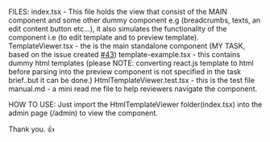 FILES:
index.tsx - This file holds the view that consist of the MAIN component and some other dummy component e.g (breadcrumbs, texts, an edit content button etc...), it also simulates the functionality of the component i.e (to edit template and to preview template).
TemplateViewer.tsx - the is the main standalone component (MY TASK, based on the issue created [#43](https://github.com/hngprojects/hng_boilerplate_nextjs/issues/43))
template-example.tsx - this contains dummy html templates (please NOTE: converting react.js template to html before parsing into the preview component is not specified in the task brief..but it can be done.)
HtmlTemplateViewer.test.tsx - this is the test file
manual.md - a mini read me file to help reviewers navigate the component.

HOW TO USE:
Just import the HtmlTemplateViewer folder(index.tsx) into the admin page (/admin) to view the component.

Thank you. :+1: